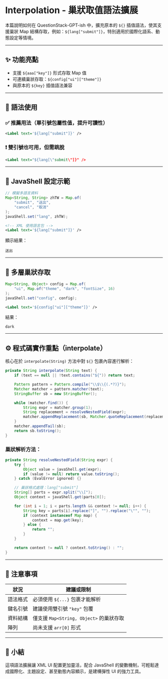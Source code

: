 # Interpolation - 巢狀取值語法擴展

本篇說明如何在 QuestionStack-GPT-ish 中，擴充原本的 `${}` 插值語法，使其支援巢狀 Map 結構存取，例如：`${lang["submit"]}`，特別適用於國際化語系、動態設定等情境。

---

## ✨ 功能亮點

* 支援 `${aaa["key"]}` 形式存取 Map 值
* 可連續巢狀存取：`${config["ui"]["theme"]}`
* 與原本的 `${key}` 插值語法兼容

---

## 📘 語法使用

### ✅ 推薦用法（單引號包屬性值，提升可讀性）

```xml
<Label text='${lang["submit"]}' />
```

### ❗ 雙引號也可用，但需跳脫

```xml
<Label text="${lang[\"submit\"]}" />
```

---

## 🔧 JavaShell 設定示範

```java
// 模擬多語言資料
Map<String, String> zhTW = Map.of(
    "submit", "送出",
    "cancel", "取消"
);
javaShell.set("lang", zhTW);
```

```xml
<!-- XML 使用語言包 -->
<Label text='${lang["submit"]}' />
```

顯示結果：

```
送出
```

---

## 🧠 多層巢狀存取

```java
Map<String, Object> config = Map.of(
    "ui", Map.of("theme", "dark", "fontSize", 16)
);
javaShell.set("config", config);
```

```xml
<Label text='${config["ui"]["theme"]}' />
```

結果：

```
dark
```

---

## ⚙️ 程式碼實作重點（interpolate）

核心在於 `interpolate(String)` 方法中對 `${}` 包裹內容進行解析：

```java
private String interpolate(String text) {
    if (text == null || !text.contains("${")) return text;

    Pattern pattern = Pattern.compile("\\$\\{(.*?)}");
    Matcher matcher = pattern.matcher(text);
    StringBuffer sb = new StringBuffer();

    while (matcher.find()) {
        String expr = matcher.group(1);
        String replacement = resolveNestedField(expr);
        matcher.appendReplacement(sb, Matcher.quoteReplacement(replacement));
    }
    matcher.appendTail(sb);
    return sb.toString();
}
```

### 巢狀解析方法：

```java
private String resolveNestedField(String expr) {
    try {
        Object value = javaShell.get(expr);
        if (value != null) return value.toString();
    } catch (EvalError ignored) {}

    // 巢狀格式處理：lang["submit"]
    String[] parts = expr.split("\\[");
    Object context = javaShell.get(parts[0]);

    for (int i = 1; i < parts.length && context != null; i++) {
        String key = parts[i].replace("]", "").replace("\"", "");
        if (context instanceof Map map) {
            context = map.get(key);
        } else {
            return "";
        }
    }

    return context != null ? context.toString() : "";
}
```

---

## 📌 注意事項

| 狀況   | 建議或限制                           |
| ---- | ------------------------------- |
| 語法格式 | 必須使用 `${...}` 包裹才能解析            |
| 鍵名引號 | 建議使用雙引號 `"key"` 包覆              |
| 資料結構 | 僅支援 `Map<String, Object>` 的巢狀存取 |
| 陣列   | 尚未支援 `arr[0]` 形式                |

---

## 📝 小結

這項語法擴展讓 XML UI 配置更加靈活，配合 JavaShell 的變數機制，可輕鬆達成國際化、主題設定、甚至動態內容顯示，是建構彈性 UI 的強力工具。
